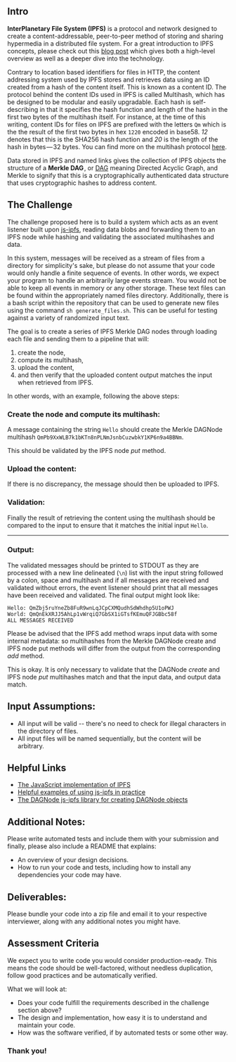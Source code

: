 
## Intro

**InterPlanetary File System (IPFS)** is a protocol and network designed to create a content-addressable, peer-to-peer method of storing and sharing hypermedia in a distributed file system. For a great introduction to IPFS concepts, please check out this [blog post](https://medium.com/@ConsenSys/an-introduction-to-ipfs-9bba4860abd0) which gives both a high-level overview as well as a deeper dive into the technology.

Contrary to location based identifiers for files in HTTP, the content addressing system used by IPFS stores and retrieves data using an ID created from a hash of the content itself. This is known as a content ID. The protocol behind the content IDs used in IPFS is called Multihash, which has be designed to be modular and easily upgradable. Each hash is self-describing in that it specifies the hash function and length of the hash in the first two bytes of the multihash itself. For instance, at the time of this writing, content IDs for files on IPFS are prefixed with the letters `Qm` which is the the result of the first two bytes in hex  `1220` encoded in base58. *12* denotes that this is the SHA256 hash function and *20* is the length of the hash in bytes — 32 bytes. You can find more on the multihash protocol [here](https://multiformats.io/multihash/).

Data stored in IPFS and named links gives the collection of IPFS objects the structure of a **Merkle DAG** , or [DAG](https://en.wikipedia.org/wiki/Directed_acyclic_graph) meaning Directed Acyclic Graph, and Merkle to signify that this is a cryptographically authenticated data structure that uses cryptographic hashes to address content.

## The Challenge

The challenge proposed here is to build a system which acts as an event listener built upon [js-ipfs](https://github.com/ipfs/js-ipfs), reading data blobs and forwarding them to an IPFS node while hashing and validating the associated multihashes and data.

In this system, messages will be received as a stream of files from a directory for simplicity's sake, but please do not assume that your code would only handle a finite sequence of events. In other words, we expect your program to handle an arbitrarily large events stream. You would not be able to keep all events in memory or any other storage. These text files can be found within the appropriately named files directory. Additionally, there is a bash script within the repository that can be used to generate new files using the command `sh generate_files.sh`. This can be useful for testing against a variety of randomized input text.

The goal is to create a series of IPFS Merkle DAG nodes through loading each file and sending them to a pipeline that will:

1. create the node,
2. compute its multihash,
3. upload the content,
4. and then verify that the uploaded content output matches the input when retrieved from IPFS.

In other words, with an example, following the above steps:

### Create the node and compute its multihash:

A message containing the string `Hello` should create the Merkle DAGNode multihash `QmPb9XxWLB7k1bKTn8nPLNmJsnbCuzwbkY1KP6n9a4BBNm`.

This should be validated by the IPFS node *put* method.

### Upload the content:

If there is no discrepancy, the message should then be uploaded to IPFS.

### Validation:

Finally the result of retrieving the content using the multihash should be compared to the input to ensure that it matches the initial input `Hello`.

---
### Output:

The validated messages should be printed to STDOUT as they are processed with a new line delineated (`\n`) list with the input string followed by a colon, space and multihash and if all messages are received and validated without errors, the event listener should print that all messages have been received and validated. The final output might look like:

```
Hello: QmZbj5ruYneZb8FuR9wnLqJCpCXMQudhSdWhdhp5U1oPWJ
World: QmQnEkXRJJ5AhLp1vWrqiQ7GbSX1iGTsfKEmuQFJGBbc58f
ALL MESSAGES RECEIVED
```

Please be advised that the IPFS add method wraps input data with some internal metadata: so multihashes from the Merkle DAGNode create and IPFS node put methods will differ from the output from the corresponding *add* method.

This is okay. It is only necessary to validate that the DAGNode *create* and IPFS node *put* multihashes match and that the input data, and output data match.

## Input Assumptions:

- All input will be valid -- there's no need to check for illegal characters in the directory of files.
- All input files will be named sequentially, but the content will be arbitrary.

## Helpful Links

* [The JavaScript implementation of IPFS](https://github.com/ipfs/js-ipfs)
* [Helpful examples of using js-ipfs in practice](https://github.com/ipfs/js-ipfs/tree/master/examples)
* [The DAGNode js-ipfs library for creating DAGNode objects](https://github.com/ipld/js-ipld-dag-pb)

## Additional Notes:

Please write automated tests and include them with your submission and finally, please also include a README that explains:

- An overview of your design decisions.
- How to run your code and tests, including how to install any dependencies
  your code may have.

## Deliverables:

Please bundle your code into a zip file and email it to your respective interviewer, along with any additional notes you might have.

## Assessment Criteria
We expect you to write code you would consider production-ready.
This means the code should be well-factored, without needless
duplication, follow good practices and be automatically verified.

What we will look at:
- Does your code fulfill the requirements described in the challenge section above?
- The design and implementation, how easy it is to understand and maintain your code.
- How was the software verified, if by automated tests or some other way.

### **Thank you!**
